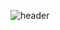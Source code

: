 ![header](https://capsule-render.vercel.app/api?type=transparent&color=000000&height=300&section=header&text=hackintoanetwork&fontColor=FFFFFF&fontSize=70&desc=For%20Cyber%20Security&descSize=20&descAlign=70&descAlignY=65&animation=fadeIn)
